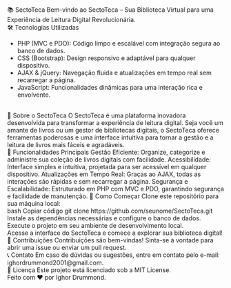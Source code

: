 📚 SectoTeca
Bem-vindo ao SectoTeca – Sua Biblioteca Virtual para uma Experiência de Leitura Digital Revolucionária.
<br>
🛠️ Tecnologias Utilizadas
- PHP (MVC e PDO): Código limpo e escalável com integração segura ao banco de dados.
- CSS (Bootstrap): Design responsivo e adaptável para qualquer dispositivo.
- AJAX & jQuery: Navegação fluida e atualizações em tempo real sem recarregar a página.
- JavaScript: Funcionalidades dinâmicas para uma interação rica e envolvente.
 <br>
🌟 Sobre o SectoTeca
O SectoTeca é uma plataforma inovadora desenvolvida para transformar a experiência de leitura digital. Seja você um amante de livros ou um gestor de bibliotecas digitais, o SectoTeca oferece ferramentas poderosas e uma interface intuitiva para tornar a gestão e a leitura de livros mais fáceis e agradáveis.
 <br>
🎯 Funcionalidades Principais
Gestão Eficiente: Organize, categorize e administre sua coleção de livros digitais com facilidade.
Acessibilidade: Interface simples e intuitiva, projetada para ser acessível em qualquer dispositivo.
Atualizações em Tempo Real: Graças ao AJAX, todas as interações são rápidas e sem recarregar a página.
Segurança e Escalabilidade: Estruturado em PHP com MVC e PDO, garantindo segurança e facilidade de manutenção.
🚀 Como Começar
Clone este repositório para sua máquina local:
 <br>
bash
Copiar código
git clone https://github.com/seunome/SectoTeca.git
Instale as dependências necessárias e configure o banco de dados.
 <br>
Execute o projeto em seu ambiente de desenvolvimento local.
 <br>
Acesse a interface do SectoTeca e comece a explorar sua biblioteca digital!
 <br>
🤝 Contribuições
Contribuições são bem-vindas! Sinta-se à vontade para abrir uma issue ou enviar um pull request.
 <br>
📞 Contato
Em caso de dúvidas ou sugestões, entre em contato pelo e-mail: ighordrummond2001@gmail.com.
 <br>
📜 Licença
Este projeto está licenciado sob a MIT License.
 <br>
Feito com ❤️ por Ighor Drummond.
